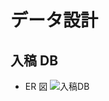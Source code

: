 # データ設計

## 入稿 DB

- ER 図
  ![入稿DB](https://github.com/yuya-okada527/movie-recommender/blob/main/docs/Data/ER%E5%9B%B3.png)
